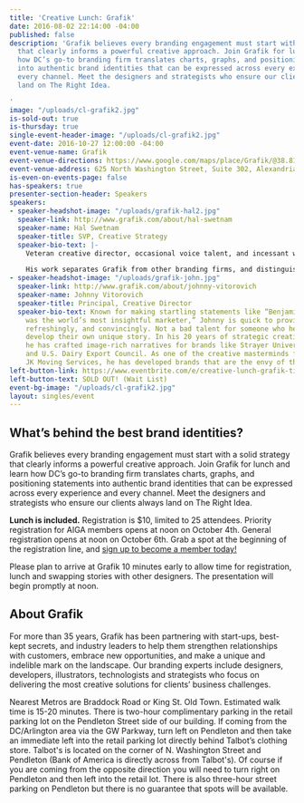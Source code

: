 ```yaml
---
title: 'Creative Lunch: Grafik'
date: 2016-08-02 22:14:00 -04:00
published: false
description: 'Grafik believes every branding engagement must start with a solid strategy
  that clearly informs a powerful creative approach. Join Grafik for lunch and learn
  how DC’s go-to branding firm translates charts, graphs, and positioning statements
  into authentic brand identities that can be expressed across every experience and
  every channel. Meet the designers and strategists who ensure our clients always
  land on The Right Idea.

'
image: "/uploads/cl-grafik2.jpg"
is-sold-out: true
is-thursday: true
single-event-header-image: "/uploads/cl-grafik2.jpg"
event-date: 2016-10-27 12:00:00 -04:00
event-venue-name: Grafik
event-venue-directions: https://www.google.com/maps/place/Grafik/@38.8109999,-77.0473722,17z/data=!3m1!4b1!4m5!3m4!1s0x89b7b0ee7d3e5b7f:0xf16ffbed815f717c!8m2!3d38.8109999!4d-77.0451835
event-venue-address: 625 North Washington Street, Suite 302, Alexandria, VA 22314
is-even-on-events-page: false
has-speakers: true
presenter-section-header: Speakers
speakers:
- speaker-headshot-image: "/uploads/grafik-hal2.jpg"
  speaker-link: http://www.grafik.com/about/hal-swetnam
  speaker-name: Hal Swetnam
  speaker-title: SVP, Creative Strategy
  speaker-bio-text: |-
    Veteran creative director, occasional voice talent, and incessant whistler, Hal is Grafik’s top creative strategist. Early in his career, he created memorable advertising campaigns for such notable brands as Hilton, Exxon Mobil, and National Geographic. Now, nearly 30 years later, he’s spending most of his time in board rooms working through brand strategies with C-suite executives. Always eager to tackle another corporate mantra, Hal helps clients articulate the one truly authentic principle that’s relevant to all audiences and stakeholders.

    His work separates Grafik from other branding firms, and distinguishes our clients from every competitor. He’s been an essential part of Grafik for nearly 15 years, leading naming efforts, overseeing the development of powerful brand identities, and helping to establish some of our most transformative strategies, including our work for JK Moving Services, The Neighborhoods of EYA, CFF, WTOP, and The U.S. Naval Research Laboratory.
- speaker-headshot-image: "/uploads/grafik-john.jpg"
  speaker-link: http://www.grafik.com/about/johnny-vitorovich
  speaker-name: Johnny Vitorovich
  speaker-title: Principal, Creative Director
  speaker-bio-text: Known for making startling statements like “Benjamin Franklin
    was the world’s most insightful marketer,” Johnny is quick to provide his rationale—entertainingly,
    refreshingly, and convincingly. Not a bad talent for someone who helps his clients
    develop their own unique story. In his 20 years of strategic creative direction,
    he has crafted image-rich narratives for brands like Strayer University, PhRMA,
    and U.S. Dairy Export Council. As one of the creative masterminds for EYA and
    JK Moving Services, he has developed brands that are the envy of their industries.
left-button-link: https://www.eventbrite.com/e/creative-lunch-grafik-tickets-28001458115?ref=ebapi
left-button-text: SOLD OUT! (Wait List)
event-bg-image: "/uploads/cl-grafik2.jpg"
layout: singles/event
---
```


## What’s behind the best brand identities?

Grafik believes every branding engagement must start with a solid strategy that clearly informs a powerful creative approach. Join Grafik for lunch and learn how DC’s go-to branding firm translates charts, graphs, and positioning statements into authentic brand identities that can be expressed across every experience and every channel. Meet the designers and strategists who ensure our clients always land on The Right Idea.

**Lunch is included.** Registration is $10, limited to 25 attendees. Priority registration for AIGA members opens at noon on October 4th. General registration opens at noon on October 6th. Grab a spot at the beginning of the registration line, and [sign up to become a member today!](http://www.aiga.org/join)

Please plan to arrive at Grafik 10 minutes early to allow time for registration, lunch and swapping stories with other designers. The presentation will begin promptly at noon.

## About Grafik

For more than 35 years, Grafik has been partnering with start-ups, best-kept secrets, and industry leaders to help them strengthen relationships with customers, embrace new opportunities, and make a unique and indelible mark on the landscape. Our branding experts include designers, developers, illustrators, technologists and strategists who focus on delivering the most creative solutions for clients’ business challenges.

Nearest Metros are Braddock Road or King St. Old Town. Estimated walk time is 15-20 minutes. There is two-hour complimentary parking in the retail parking lot on the Pendleton Street side of our building. If coming from the DC/Arlington area via the GW Parkway, turn left on Pendleton and then take an immediate left into the retail parking lot directly behind Talbot’s clothing store. Talbot's is located on the corner of N. Washington Street and Pendleton (Bank of America is directly across from Talbot's). Of course if you are coming from the opposite direction you will need to turn right on Pendleton and then left into the retail lot. There is also three-hour street parking on Pendleton but there is no guarantee that spots will be available.